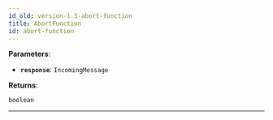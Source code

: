 ```yaml
---
id_old: version-1.3-abort-function
title: AbortFunction
id: abort-function
---
```


<a name="abortfunction"></a>

**Parameters**:

-   **`response`**: `IncomingMessage`

**Returns**:

`boolean`

---
